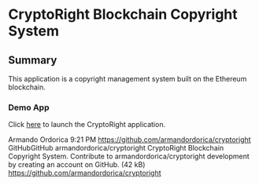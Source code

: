 # CryptoRight Blockchain Copyright System
## Summary
This application is a copyright management system built on the Ethereum blockchain.
### Demo App
Click [here](frontend/index.html) to launch the CryptoRight application.

Armando Ordorica  9:21 PM
https://github.com/armandordorica/cryptoright
GitHubGitHub
armandordorica/cryptoright
CryptoRight Blockchain Copyright System. Contribute to armandordorica/cryptoright development by creating an account on GitHub. (42 kB)
https://github.com/armandordorica/cryptoright

